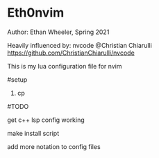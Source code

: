 # Eth0nvim
Author: Ethan Wheeler, Spring 2021

Heavily influenced by: nvcode @Christian Chiarulli
https://github.com/ChristianChiarulli/nvcode

This is my lua configuration file for nvim

#setup
1. cp


#TODO

get c++ lsp config working

make install script

add more notation to config files
